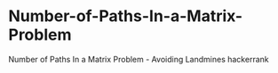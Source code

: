 # Number-of-Paths-In-a-Matrix-Problem
Number of Paths In a Matrix Problem - Avoiding Landmines hackerrank
